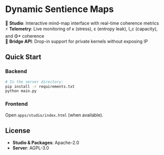 # Dynamic Sentience Maps

🧠 **Studio**: Interactive mind-map interface with real-time coherence metrics  
⚡ **Telemetry**: Live monitoring of κ (stress), ε (entropy leak), I_c (capacity), and Φ* coherence  
🔌 **Bridge API**: Drop-in support for private kernels without exposing IP

## Quick Start

### Backend

```sh
# In the server directory:
pip install -r requirements.txt
python main.py
```

### Frontend

Open `apps/studio/index.html` (when available).

## License

- **Studio & Packages**: Apache-2.0
- **Server**: AGPL-3.0
